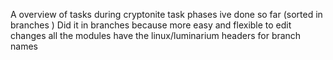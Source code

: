 A overview of tasks during cryptonite task phases ive done so far
(sorted in branches )
Did it in branches because more easy and flexible to edit changes 
all the modules  have the linux/luminarium headers for branch names
